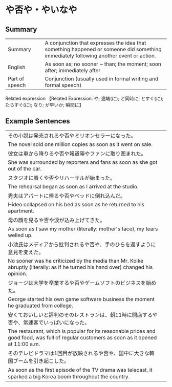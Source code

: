 # や否や・やいなや

## Summary

<table><tr>   <td>Summary<td>   <td>A conjunction that expresses the idea that something happened or someone did something immediately following another event or action.</td><tr><tr>   <td>English<td>   <td>As soon as; no sooner ~ than; the moment; soon after; immediately after</td><tr><tr>   <td>Part of speech<td>   <td>Conjunction (usually used in formal writing and formal speech)</td><tr></table><tr>   <td>Related expression<td>   <td>【Related Expression: や; 途端(に); と同時に; とすぐ(に); たらすぐ(に); なり; が早いか; 瞬間に】</td><tr></table></table>

## Example Sentences

<table><tr><td>その小説は発売されるや否やミリオンセラーになった。<td><tr><tr><td>The novel sold one million copies as soon as it went on sale.<td><tr><tr><td>彼女は車から降りるや否や報道陣やファンに取り囲まれた。<td><tr><tr><td>She was surrounded by reporters and fans as soon as she got out of the car.<td><tr><tr><td>スタジオに着くや否やリハーサルが始まった。<td><tr><tr><td>The rehearsal began as soon as I arrived at the studio.<td><tr><tr><td>秀夫はアパートに帰るや否やベッドに倒れ込んだ。<td><tr><tr><td>Hideo collapsed on his bed as soon as he returned to his apartment.<td><tr><tr><td>母の顔を見るや否や涙が込み上げてきた。<td><tr><tr><td>As soon as I saw my mother (literally: mother's face), my tears welled up.<td><tr><tr><td>小池氏はメディアから批判されるや否や、手のひらを返すように意見を変えた。<td><tr><tr><td>No sooner was he criticized by the media than Mr. Koike abruptly (literally: as if he turned his hand over) changed his opinion.<td><tr><tr><td>ジョージは大学を卒業するや否やゲームソフトのビジネスを始めた。<td><tr><tr><td>George started his own game software business the moment he graduated from college.<td><tr><tr><td>安くておいしいと評判のそのレストランは、朝11時に開店するや否や、常連客でいっぱいになった。<td><tr><tr><td>The restaurant, which is popular for its reasonable prices and good food, was full of regular customers as soon as it opened at 11:00 a.m.<td><tr><tr><td>そのテレビドラマは1回目が放映されるや否や、国中に大きな韓国ブームを引き起こした。<td><tr><tr><td>As soon as the ﬁrst episode of the TV drama was telecast, it sparked a big Korea boom throughout the country.<td><tr></table>

